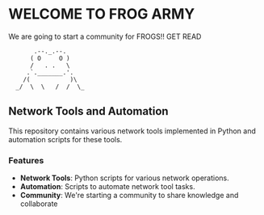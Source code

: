 # WELCOME TO FROG ARMY 
We are going to start a community for FROGS!! GET READ

           .--._.--.
          ( O     O )
          /   . .   \
         .`._______.'.
        /(           )\
      _/  \  \   /  /  \_

## Network Tools and Automation
This repository contains various network tools implemented in Python and automation scripts for these tools.

### Features

- **Network Tools**: Python scripts for various network operations.
- **Automation**: Scripts to automate network tool tasks.
- **Community**: We're starting a community to share knowledge and collaborate 
